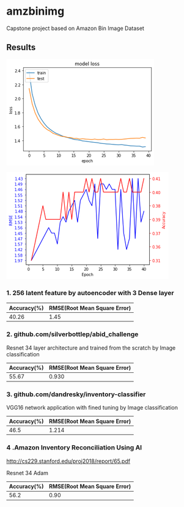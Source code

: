 # amzbinimg
Capstone project based on Amazon Bin Image Dataset


## Results

![train_validation_loss](images/plot_prediction_loss_curve.png)

![train_validation_loss](images/plot_prediction_rmse_accuracy.png)

### 1. 256 latent feature by autoencoder with 3 Dense layer

| Accuracy(%) | RMSE(Root Mean Square Error)|
|----------------------|--------|
| 40.26 | 1.45 |


### 2. github.com/silverbottlep/abid_challenge
Resnet 34 layer architecture and trained from the scratch by Image classification

| Accuracy(%) | RMSE(Root Mean Square Error)|
|----------------------|--------|
| 55.67 | 0.930 |

### 3. github.com/dandresky/inventory-classifier
VGG16 network application with fined tuning by Image classification

| Accuracy(%) | RMSE(Root Mean Square Error)|
|----------------------|--------|
| 46.5 | 1.214 |

### 4 .Amazon Inventory Reconciliation Using AI
http://cs229.stanford.edu/proj2018/report/65.pdf

Resnet 34 Adam 

| Accuracy(%) | RMSE(Root Mean Square Error)|
|----------------------|--------|
| 56.2 | 0.90 |